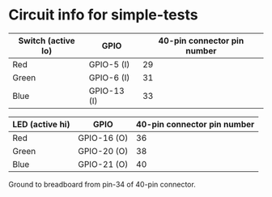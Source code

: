 # Circuit info for simple-tests

Switch (active lo) | GPIO  | 40-pin connector pin number
------ | ----- | -------------------------
Red | GPIO-5 (I) | 29
Green | GPIO-6 (I) | 31
Blue | GPIO-13 (I) | 33

LED (active hi) | GPIO | 40-pin connector pin number
------ | ----- | -------------------------
Red | GPIO-16 (O) | 36
Green | GPIO-20 (O) | 38
Blue | GPIO-21 (O) | 40

Ground to breadboard from pin-34 of 40-pin connector.
